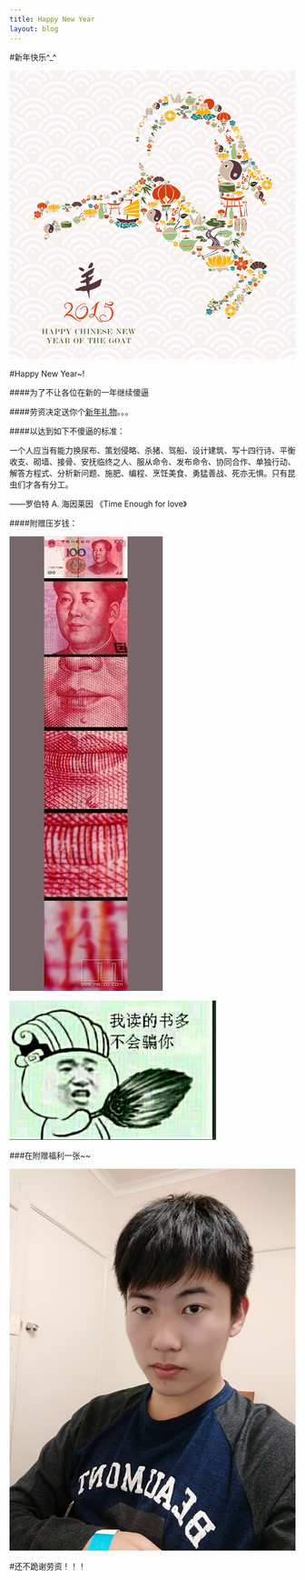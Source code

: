 ```yaml
---
title: Happy New Year
layout: blog
---
```


#新年快乐^_^

![](/img/goat2015.jpg)

#Happy New Year~!



####为了不让各位在新的一年继续傻逼

####劳资决定送你个[新年礼物](http://pan.baidu.com/s/1dDph1Jj)。。。

####以达到如下不傻逼的标准：

一个人应当有能力换尿布、策划侵略、杀猪、驾船、设计建筑、写十四行诗、平衡收支、砌墙、接骨、安抚临终之人、服从命令、发布命令、协同合作、单独行动、解答方程式、分析新问题、施肥、编程、烹饪美食、勇猛善战、死亦无惧。只有昆虫们才各有分工。

——罗伯特 A. 海因莱因 《Time Enough for love》

####附赠压岁钱：

![](/img/money.jpg)

![](/img/dsd.jpg)

###在附赠福利一张~~

![](/img/zwy2.jpg)

#还不跪谢劳资！！！
